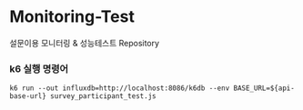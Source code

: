 # Monitoring-Test

설문이용 모니터링 &amp; 성능테스트 Repository

### k6 실행 명령어

`k6 run --out influxdb=http://localhost:8086/k6db --env BASE_URL=${api-base-url} survey_participant_test.js`
